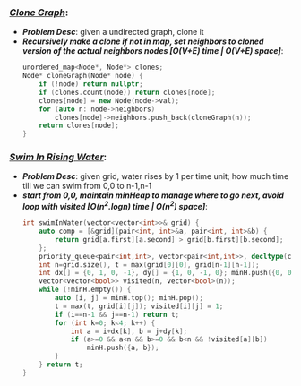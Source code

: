 ### ***[Clone Graph](https://leetcode.com/problems/clone-graph/)***:
- ***Problem Desc***: given a undirected graph, clone it
- ***Recursively make a clone if not in map, set neighbors to cloned version of the actual neighbors nodes [O(V+E) time | O(V+E) space]***:
  ```cpp
  unordered_map<Node*, Node*> clones;
  Node* cloneGraph(Node* node) {
      if (!node) return nullptr;
      if (clones.count(node)) return clones[node];
      clones[node] = new Node(node->val);
      for (auto n: node->neighbors)
          clones[node]->neighbors.push_back(cloneGraph(n));
      return clones[node];
  }
  ```

### ***[Swim In Rising Water](https://leetcode.com/problems/swim-in-rising-water/)***:
- ***Problem Desc***: given grid, water rises by 1 per time unit; how much time till we can swim from 0,0 to n-1,n-1
- ***start from 0,0, maintain minHeap to manage where to go next, avoid loop with visited [O(n<sup>2</sup>.logn) time | O(n<sup>2</sup>) space]***:
  ```cpp
  int swimInWater(vector<vector<int>>& grid) {
      auto comp = [&grid](pair<int, int>&a, pair<int, int>&b) {
          return grid[a.first][a.second] > grid[b.first][b.second];
      };
      priority_queue<pair<int,int>, vector<pair<int,int>>, decltype(comp)> minH(comp); 
      int n=grid.size(), t = max(grid[0][0], grid[n-1][n-1]);
      int dx[] = {0, 1, 0, -1}, dy[] = {1, 0, -1, 0}; minH.push({0, 0}); 
      vector<vector<bool>> visited(n, vector<bool>(n));
      while (!minH.empty()) {
          auto [i, j] = minH.top(); minH.pop();
          t = max(t, grid[i][j]); visited[i][j] = 1;
          if (i==n-1 && j==n-1) return t;
          for (int k=0; k<4; k++) {
              int a = i+dx[k], b = j+dy[k];
              if (a>=0 && a<n && b>=0 && b<n && !visited[a][b]) 
                  minH.push({a, b});
          }
      } return t;
  }
  ```
